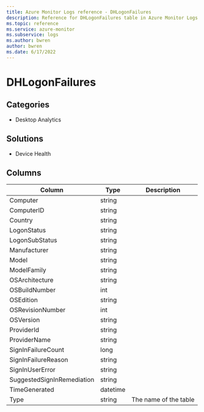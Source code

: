 ```yaml
---
title: Azure Monitor Logs reference - DHLogonFailures
description: Reference for DHLogonFailures table in Azure Monitor Logs.
ms.topic: reference
ms.service: azure-monitor
ms.subservice: logs
ms.author: bwren
author: bwren
ms.date: 6/17/2022
---
```


# DHLogonFailures

 

## Categories

- Desktop Analytics
## Solutions

- Device Health




## Columns

| Column | Type | Description |
| --- | --- | --- |
| Computer | string |  |
| ComputerID | string |  |
| Country | string |  |
| LogonStatus | string |  |
| LogonSubStatus | string |  |
| Manufacturer | string |  |
| Model | string |  |
| ModelFamily | string |  |
| OSArchitecture | string |  |
| OSBuildNumber | int |  |
| OSEdition | string |  |
| OSRevisionNumber | int |  |
| OSVersion | string |  |
| ProviderId | string |  |
| ProviderName | string |  |
| SignInFailureCount | long |  |
| SignInFailureReason | string |  |
| SignInUserError | string |  |
| SuggestedSignInRemediation | string |  |
| TimeGenerated | datetime |  |
| Type | string | The name of the table |
